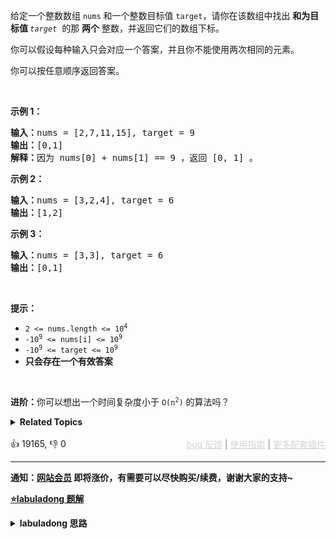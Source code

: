 <p>给定一个整数数组 <code>nums</code>&nbsp;和一个整数目标值 <code>target</code>，请你在该数组中找出 <strong>和为目标值 </strong><em><code>target</code></em>&nbsp; 的那&nbsp;<strong>两个</strong>&nbsp;整数，并返回它们的数组下标。</p>

<p>你可以假设每种输入只会对应一个答案，并且你不能使用两次相同的元素。</p>

<p>你可以按任意顺序返回答案。</p>

<p>&nbsp;</p>

<p><strong class="example">示例 1：</strong></p>

<pre>
<strong>输入：</strong>nums = [2,7,11,15], target = 9
<strong>输出：</strong>[0,1]
<strong>解释：</strong>因为 nums[0] + nums[1] == 9 ，返回 [0, 1] 。
</pre>

<p><strong class="example">示例 2：</strong></p>

<pre>
<strong>输入：</strong>nums = [3,2,4], target = 6
<strong>输出：</strong>[1,2]
</pre>

<p><strong class="example">示例 3：</strong></p>

<pre>
<strong>输入：</strong>nums = [3,3], target = 6
<strong>输出：</strong>[0,1]
</pre>

<p>&nbsp;</p>

<p><strong>提示：</strong></p>

<ul> 
 <li><code>2 &lt;= nums.length &lt;= 10<sup>4</sup></code></li> 
 <li><code>-10<sup>9</sup> &lt;= nums[i] &lt;= 10<sup>9</sup></code></li> 
 <li><code>-10<sup>9</sup> &lt;= target &lt;= 10<sup>9</sup></code></li> 
 <li><strong>只会存在一个有效答案</strong></li> 
</ul>

<p>&nbsp;</p>

<p><strong>进阶：</strong>你可以想出一个时间复杂度小于 <code>O(n<sup>2</sup>)</code> 的算法吗？</p>

<details><summary><strong>Related Topics</strong></summary>数组 | 哈希表</details><br>

<div>👍 19165, 👎 0<span style='float: right;'><span style='color: gray;'><a href='https://github.com/labuladong/fucking-algorithm/issues' target='_blank' style='color: lightgray;text-decoration: underline;'>bug 反馈</a> | <a href='https://labuladong.online/algo/fname.html?fname=jb插件简介' target='_blank' style='color: lightgray;text-decoration: underline;'>使用指南</a> | <a href='https://labuladong.online/algo/' target='_blank' style='color: lightgray;text-decoration: underline;'>更多配套插件</a></span></span></div>

<div id="labuladong"><hr>

**通知：[网站会员](https://labuladong.online/algo/intro/site-vip/) 即将涨价，有需要可以尽快购买/续费，谢谢大家的支持~**



<p><strong><a href="https://labuladong.online/algo/practice-in-action/nsum/" target="_blank">⭐️labuladong 题解</a></strong></p>
<details><summary><strong>labuladong 思路</strong></summary>


<div id="labuladong_solution_zh">

## 基本思路

大家都喜欢幽默的人，如果你想调侃自己经常拖延，可以这样调侃下自己（手动狗头）：

背单词背了半年还是 abandon, abandon，刷题刷了半年还是 two sum, two sum...

言归正传，这道题不难，但由于它是 LeetCode 第一题，所以名气比较大，解决这道题也可以有多种思路，我这里说两种最常见的思路。

第一种思路就是靠排序，把 `nums` 排序之后就可以用 [数组双指针技巧汇总](https://labuladong.online/algo/essential-technique/array-two-pointers-summary/) 中讲到的左右指针来求出和为 `target` 的两个数。

不过因为题目要求我们返回元素的索引，而排序会破坏元素的原始索引，所以要记录值和原始索引的映射。

进一步，如果题目拓展延伸一下，让你求三数之和、四数之和，你依然可以用双指针技巧，我在 [一个函数秒杀 nSum 问题](https://labuladong.online/algo/practice-in-action/nsum/) 中写一个函数来解决所有 N 数之和问题。

第二种思路是用哈希表辅助判断。对于一个元素 `nums[i]`，你想知道有没有另一个元素 `nums[j]` 的值为 `target - nums[i]`，这很简单，我们用一个哈希表记录每个元素的值到索引的映射，这样就能快速判断数组中是否有一个值为 `target - nums[i]` 的元素了。

简单说，数组其实可以理解为一个「索引 -> 值」的哈希表映射，而我们又建立一个「值 -> 索引」的映射即可完成此题。

**详细题解**：
  - [一个方法团灭 nSum 问题](https://labuladong.online/algo/practice-in-action/nsum/)
  - [【强化练习】哈希表更多习题](https://labuladong.online/algo/problem-set/hash-table/)

</div>





<div id="solution">

## 解法代码



<div class="tab-panel"><div class="tab-nav">
<button data-tab-item="cpp" class="tab-nav-button btn " data-tab-group="default" onclick="switchTab(this)">cpp🤖</button>

<button data-tab-item="python" class="tab-nav-button btn " data-tab-group="default" onclick="switchTab(this)">python🤖</button>

<button data-tab-item="java" class="tab-nav-button btn active" data-tab-group="default" onclick="switchTab(this)">java🟢</button>

<button data-tab-item="go" class="tab-nav-button btn " data-tab-group="default" onclick="switchTab(this)">go🤖</button>

<button data-tab-item="javascript" class="tab-nav-button btn " data-tab-group="default" onclick="switchTab(this)">javascript🤖</button>
</div><div class="tab-content">
<div data-tab-item="cpp" class="tab-item " data-tab-group="default"><div class="highlight">

```cpp
// 注意：cpp 代码由 chatGPT🤖 根据我的 java 代码翻译。
// 本代码的正确性已通过力扣验证，如有疑问，可以对照 java 代码查看。

class Solution {
public:
    vector<int> twoSum(vector<int>& nums, int target) {
        // 维护 val -> index 的映射
        unordered_map<int, int> valToIndex;
        for (int i = 0; i < nums.size(); i++) {
            // 查表，看看是否有能和 nums[i] 凑出 target 的元素
            int need = target - nums[i];
            if (valToIndex.find(need) != valToIndex.end()) {
                return {valToIndex[need], i};
            }
            // 存入 val -> index 的映射
            valToIndex[nums[i]] = i;
        }
        return {};
    }
};
```

</div></div>

<div data-tab-item="python" class="tab-item " data-tab-group="default"><div class="highlight">

```python
# 注意：python 代码由 chatGPT🤖 根据我的 java 代码翻译。
# 本代码的正确性已通过力扣验证，如有疑问，可以对照 java 代码查看。

class Solution:
    def twoSum(self, nums: List[int], target: int) -> List[int]:
        # 维护 val -> index 的映射
        val_to_index = {}
        for i in range(len(nums)):
            # 查表，看看是否有能和 nums[i] 凑出 target 的元素
            need = target - nums[i]
            if need in val_to_index:
                return [val_to_index[need], i]
            # 存入 val -> index 的映射
            val_to_index[nums[i]] = i
        return []
```

</div></div>

<div data-tab-item="java" class="tab-item active" data-tab-group="default"><div class="highlight">

```java
class Solution {
    public int[] twoSum(int[] nums, int target) {
        // 维护 val -> index 的映射
        HashMap<Integer, Integer> valToIndex = new HashMap<>();
        for (int i = 0; i < nums.length; i++) {
            // 查表，看看是否有能和 nums[i] 凑出 target 的元素
            int need = target - nums[i];
            if (valToIndex.containsKey(need)) {
                return new int[]{valToIndex.get(need), i};
            }
            // 存入 val -> index 的映射
            valToIndex.put(nums[i], i);
        }
        return null;
    }
}
```

</div></div>

<div data-tab-item="go" class="tab-item " data-tab-group="default"><div class="highlight">

```go
// 注意：go 代码由 chatGPT🤖 根据我的 java 代码翻译。
// 本代码的正确性已通过力扣验证，如有疑问，可以对照 java 代码查看。

func twoSum(nums []int, target int) []int {
    // 维护 val -> index 的映射
    valToIndex := make(map[int]int)
    for i, num := range nums {
        // 查表，看看是否有能和 nums[i] 凑出 target 的元素
        need := target - num
        if j, ok := valToIndex[need]; ok {
            return []int{j, i}
        }
        // 存入 val -> index 的映射
        valToIndex[num] = i
    }
    return nil
}
```

</div></div>

<div data-tab-item="javascript" class="tab-item " data-tab-group="default"><div class="highlight">

```javascript
// 注意：javascript 代码由 chatGPT🤖 根据我的 java 代码翻译。
// 本代码的正确性已通过力扣验证，如有疑问，可以对照 java 代码查看。

var twoSum = function(nums, target) {
    // 维护 val -> index 的映射
    let valToIndex = new Map();
    for (let i = 0; i < nums.length; i++) {
        // 查表，看看是否有能和 nums[i] 凑出 target 的元素
        let need = target - nums[i];
        if (valToIndex.has(need)) {
            return [valToIndex.get(need), i];
        }
        // 存入 val -> index 的映射
        valToIndex.set(nums[i], i);
    }
    return null;
};
```

</div></div>
</div></div>

<hr /><details open hint-container details><summary style="font-size: medium"><strong>🌟🌟 算法可视化 🌟🌟</strong></summary><div id="data_two-sum"  ></div><div class="resizable aspect-ratio-container" style="height: 100%;">
<div id="iframe_two-sum"></div></div>
</details><hr /><br />

</div>
</details>
</div>









